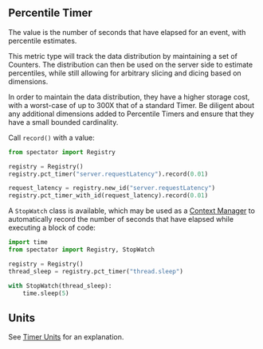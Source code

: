 ## Percentile Timer

The value is the number of seconds that have elapsed for an event, with percentile estimates.

This metric type will track the data distribution by maintaining a set of Counters. The
distribution can then be used on the server side to estimate percentiles, while still
allowing for arbitrary slicing and dicing based on dimensions.

In order to maintain the data distribution, they have a higher storage cost, with a worst-case of
up to 300X that of a standard Timer. Be diligent about any additional dimensions added to Percentile
Timers and ensure that they have a small bounded cardinality.

Call `record()` with a value:

```python
from spectator import Registry

registry = Registry()
registry.pct_timer("server.requestLatency").record(0.01)

request_latency = registry.new_id("server.requestLatency")
registry.pct_timer_with_id(request_latency).record(0.01)
```

A `StopWatch` class is available, which may be used as a [Context Manager] to automatically record
the number of seconds that have elapsed while executing a block of code:

```python
import time
from spectator import Registry, StopWatch

registry = Registry()
thread_sleep = registry.pct_timer("thread.sleep")

with StopWatch(thread_sleep):
    time.sleep(5)
```

[Context Manager]: https://docs.python.org/3/reference/datamodel.html#context-managers

## Units

See [Timer Units](timer.md#units) for an explanation.
